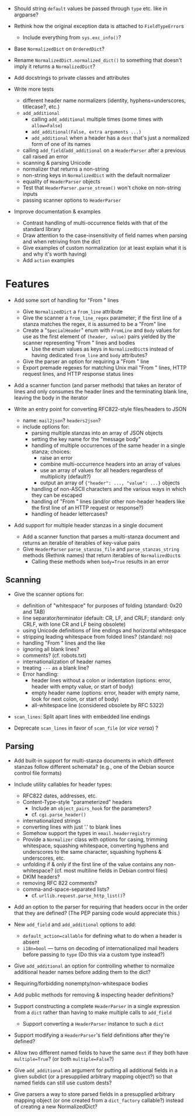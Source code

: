 - Should string `default` values be passed through `type` etc. like in
  argparse?
- Rethink how the original exception data is attached to `FieldTypeError`s
    - Include everything from `sys.exc_info()`?
- Base `NormalizedDict` on `OrderedDict`?
- Rename `NormalizedDict.normalized_dict()` to something that doesn't imply it
  returns a `NormalizedDict`?
- Add docstrings to private classes and attributes

- Write more tests
    - different header name normalizers (identity, hyphens=underscores,
      titlecase?, etc.)
    - `add_additional`
        - calling `add_additional` multiple times (some times with
          `allow=False`)
        - `add_additional(False, extra arguments ...)`
        - `add_additional` when a header has a `dest` that's just a normalized
          form of one of its names
    - calling `add_field`/`add_additional` on a `HeaderParser` after a previous
      call raised an error
    - scanning & parsing Unicode
    - normalizer that returns a non-string
    - non-string keys in `NormalizedDict` with the default normalizer
    - equality of `HeaderParser` objects
    - Test that `HeaderParser.parse_stream()` won't choke on non-string inputs
    - passing scanner options to `HeaderParser`

- Improve documentation & examples
    - Contrast handling of multi-occurrence fields with that of the standard
      library
    - Draw attention to the case-insensitivity of field names when parsing and
      when retriving from the dict
    - Give examples of custom normalization (or at least explain what it is and
      why it's worth having)
    - Add `action` examples


Features
========
- Add some sort of handling for "From " lines
    - Give `NormalizedDict` a `from_line` attribute
    - Give the scanner a `from_line_regex` parameter; if the first line of a
      stanza matches the regex, it is assumed to be a "From" line
    - Create a "`SpecialHeader`" enum with `FromLine` and `Body` values for use
      as the first element of `(header, value)` pairs yielded by the scanner
      representing "From " lines and bodies
        - Use the enum values as keys in `NormalizedDict`s instead of having
          dedicated `from_line` and `body` attributes?
    - Give the parser an option for requiring a "From " line
    - Export premade regexes for matching Unix mail "From " lines, HTTP
      request lines, and HTTP response status lines

- Add a scanner function (and parser methods) that takes an iterator of lines
  and only consumes the header lines and the terminating blank line, leaving
  the body in the iterator

- Write an entry point for converting RFC822-style files/headers to JSON
    - name: `mail2json`? `headers2json`?
    - include options for:
        - parsing multiple stanzas into an array of JSON objects
        - setting the key name for the "message body"
        - handling of multiple occurrences of the same header in a single
          stanza; choices:
            - raise an error
            - combine multi-occurrence headers into an array of values
            - use an array of values for all headers regardless of multiplicity
              (default?)
            - output an array of `{"header": ..., "value": ...}` objects
        - handling of non-ASCII characters and the various ways in which they
          can be escaped
        - handling of "From " lines (and/or other non-header headers like the
          first line of an HTTP request or response?)
        - handling of header lettercases?

- Add support for multiple header stanzas in a single document
    - Add a scanner function that parses a multi-stanza document and returns an
      iterable of iterables of key-value pairs
    - Give `HeaderParser` `parse_stanzas_file` and `parse_stanzas_string`
      methods (Rethink names) that return iterables of `NormalizedDict`s
        - Calling these methods when `body=True` results in an error

Scanning
--------
- Give the scanner options for:
    - definition of "whitespace" for purposes of folding (standard: 0x20 and
      TAB)
    - line separator/terminator (default: CR, LF, and CRLF; standard: only
      CRLF, with lone CR and LF being obsolete)
    - using Unicode definitions of line endings and horizontal whitespace
    - stripping leading whitespace from folded lines? (standard: no)
    - handling "From " lines and the like
    - ignoring all blank lines?
    - comments? (cf. robots.txt)
    - internationalization of header names
    - treating `---` as a blank line?
    - Error handling:
        - header lines without a colon or indentation (options: error, header
          with empty value, or start of body)
        - empty header name (options: error, header with empty name, look for
          next colon, or start of body)
        - all-whitespace line (considered obsolete by RFC 5322)

- `scan_lines`: Split apart lines with embedded line endings
- Deprecate `scan_lines` in favor of `scan_file` (or _vice versa_) ?

Parsing
-------
- Add built-in support for multi-stanza documents in which different stanzas
  follow different schemata? (e.g., one of the Debian source control file
  formats)

- Include utility callables for header types:
    - RFC822 dates, addresses, etc.
    - Content-Type-style "parameterized" headers
        - Include an `object_pairs_hook` for the parameters?
        - cf. `cgi.parse_header()`
    - internationalized strings
    - converting lines with just '.' to blank lines
    - Somehow support the types in `email.headerregistry`
    - Provide a `Normalizer` class with options for casing, trimming
      whitespace, squashing whitespace, converting hyphens and underscores to
      the same character, squashing hyphens & underscores, etc.
    - unfolding if & only if the first line of the value contains any
      non-whitespace? (cf. most multiline fields in Debian control files)
    - DKIM headers?
    - removing RFC 822 comments?
    - comma-and-space-separated lists?
        - cf. `urllib.request.parse_http_list()`?

- Add an option to the parser for requiring that headers occur in the order
  that they are defined?  (The PEP parsing code would appreciate this.)

- New `add_field` and `add_additional` options to add:
    - `default_action=callable` for defining what to do when a header is absent
    - `i18n=bool` — turns on decoding of internationalized mail headers before
      passing to `type` (Do this via a custom type instead?)

- Give `add_additional` an option for controlling whether to normalize
  additional header names before adding them to the dict?

- Requiring/forbidding nonempty/non-whitespace bodies

- Add public methods for removing & inspecting header definitions?

- Support constructing a complete `HeaderParser` in a single expression from a
  `dict` rather than having to make multiple calls to `add_field`
    - Support converting a `HeaderParser` instance to such a `dict`

- Support modifying a `HeaderParser`'s field definitions after they're defined?

- Allow two different named fields to have the same `dest` if they both have
  `multiple=True`? (or both `multiple=False`?)

- Give `add_additional` an argument for putting all additional fields in a
  given subdict (or a presupplied arbitrary mapping object?) so that named
  fields can still use custom dests?

- Give parsers a way to store parsed fields in a presupplied arbitrary mapping
  object (or one created from a `dict_factory` callable?) instead of creating a
  new NormalizedDict?
